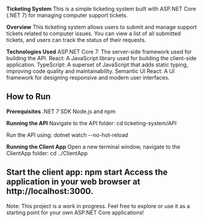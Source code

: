 **Ticketing System**
This is a simple ticketing system built with ASP.NET Core (.NET 7) for managing computer support tickets.

**Overview**
This ticketing system allows users to submit and manage support tickets related to computer issues. You can view a list of all submitted tickets, and users can track the status of their requests.

**Technologies Used**
ASP.NET Core 7: The server-side framework used for building the API.
React: A JavaScript library used for building the client-side application.
TypeScript: A superset of JavaScript that adds static typing, improving code quality and maintainability.
Semantic UI React: A UI framework for designing responsive and modern user interfaces.

How to Run
---------------------------------------------------------------------
**Prerequisites**
.NET 7 SDK
Node.js and npm

**Running the API**
Navigate to the API folder:
cd ticketing-system/API

Run the API using:
dotnet watch --no-hot-reload

**Running the Client App**
Open a new terminal window, navigate to the ClientApp folder:
cd ../ClientApp

Start the client app:
npm start
Access the application in your web browser at http://localhost:3000.
---------------------------------------------------------------------
Note: This project is a work in progress. Feel free to explore or use it as a starting point for your own ASP.NET Core applications!
